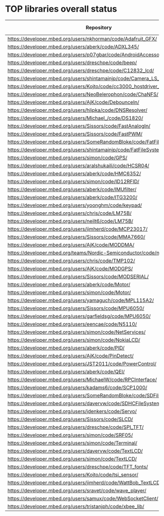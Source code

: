 # TOP libraries overall status

Repository | Manifest | PIO-Library
-----------|----------|------------
https://developer.mbed.org/users/nkhorman/code/Adafruit_GFX/ | configs/mbed/Adafruit_GFX_NealHorman.json | 188
https://developer.mbed.org/users/aberk/code/ADXL345/ | configs/mbed/ADXL345_AaronBerk.json | 187
https://developer.mbed.org/users/p07gbar/code/AndroidAccessory/ | configs/mbed/AndroidAccessory_GilesBartonOwen.json | 189
https://developer.mbed.org/users/dreschpe/code/beep/ | configs/mbed/beep_PeterDrescher.json | 263
https://developer.mbed.org/users/dreschpe/code/C12832_lcd/ | configs/mbed/C12832_lcd_PeterDrescher.json | 190
https://developer.mbed.org/users/shintamainjp/code/Camera_LS_Y201/ | configs/mbed/Camera_LS_Y201_ShinichiroNakamura.json | 191
https://developer.mbed.org/users/Kojto/code/cc3000_hostdriver_mbedsocket/ | configs/mbed/cc3000_hostdriver_mbedsocket_MartinKojtal.json | 269
https://developer.mbed.org/users/NeoBelerophon/code/ChaNFS/ | configs/mbed/ChaNFS_StefanMueller.json | 204
https://developer.mbed.org/users/AjK/code/DebounceIn/ | configs/mbed/DebounceIn_AndyKirkham.json | 197
https://developer.mbed.org/users/hlipka/code/DNSResolver/ | configs/mbed/DNSResolver_HendrikLipka.json | 194
https://developer.mbed.org/users/Michael_/code/DS1820/ | configs/mbed/DS1820_MichaelHagberg.json | 196
https://developer.mbed.org/users/Sissors/code/FastAnalogIn/ | configs/mbed/FastAnalogIn_ErikOlieman.json | 198
https://developer.mbed.org/users/Sissors/code/FastPWM/ | configs/mbed/FastPWM_ErikOlieman.json | 199
https://developer.mbed.org/users/SomeRandomBloke/code/FatFileSystem/ | configs/mbed/FatFileSystem_AndrewLindsay.json | 206
https://developer.mbed.org/users/shintamainjp/code/FatFileSystem/ | configs/mbed/FatFileSystem_ShinichiroNakamura.json | 201
https://developer.mbed.org/users/simon/code/GPS/ | configs/mbed/GPS_SimonFord.json | 202
https://developer.mbed.org/users/aralshukaili/code/HCSR04/ | configs/mbed/HCSR04_AwadhAlShukaili.json | 203
https://developer.mbed.org/users/aberk/code/HMC6352/ | configs/mbed/HMC6352_AaronBerk.json | 207
https://developer.mbed.org/users/simon/code/ID12RFID/ | configs/mbed/ID12RFID_SimonFord.json | 208
https://developer.mbed.org/users/aberk/code/IMUfilter/ | configs/mbed/IMUfilter_AaronBerk.json | 223
https://developer.mbed.org/users/aberk/code/ITG3200/ | configs/mbed/ITG3200_AaronBerk.json | 247
https://developer.mbed.org/users/yoonghm/code/keypad/ | configs/mbed/keypad_HMYoong.json | 271
https://developer.mbed.org/users/chris/code/LM75B/ | configs/mbed/LM75B_ChrisStyles.json | 211
https://developer.mbed.org/users/neilt6/code/LM75B/ | configs/mbed/LM75B_NeilThiessen.json | 212
https://developer.mbed.org/users/jimherd/code/MCP23017/ | configs/mbed/MCP23017_jimherd.json | 213
https://developer.mbed.org/users/Sissors/code/MMA7660/ | configs/mbed/MMA7660_ErikOlieman.json | 226
https://developer.mbed.org/users/AjK/code/MODDMA/ | configs/mbed/MODDMA_AndyKirkham.json | 216
https://developer.mbed.org/teams/Nordic-Semiconductor/code/nRF51822/ | configs/mbed/moderation/nRF51822_NordicSemiconductor.json | 378
https://developer.mbed.org/users/chris/code/TMP102/ | configs/mbed/moderation/TMP102_ChrisStyles.json | 379
https://developer.mbed.org/users/AjK/code/MODGPS/ | configs/mbed/MODGPS_AndyKirkham.json | 217
https://developer.mbed.org/users/Sissors/code/MODSERIAL/ | configs/mbed/MODSERIAL_ErikOlieman.json | 218
https://developer.mbed.org/users/aberk/code/Motor/ | configs/mbed/Motor_AaronBerk.json | 279
https://developer.mbed.org/users/simon/code/Motor/ | configs/mbed/Motor_SimonFord.json | 228
https://developer.mbed.org/users/yamaguch/code/MPL115A2/ | configs/mbed/MPL115A2_HiroshiYamaguchi.json | 219
https://developer.mbed.org/users/Sissors/code/MPU6050/ | configs/mbed/MPU6050_ErikOlieman.json | 220
https://developer.mbed.org/users/garfieldsg/code/MPU6050/ | configs/mbed/MPU6050_SimonGarfieldsg.json | 221
https://developer.mbed.org/users/eencae/code/N5110/ | configs/mbed/N5110_CraigEvans.json | 229
https://developer.mbed.org/users/simon/code/NetServices/ | configs/mbed/NetServices_SimonFord.json | 231
https://developer.mbed.org/users/simon/code/NokiaLCD/ | configs/mbed/NokiaLCD_SimonFord.json | 233
https://developer.mbed.org/users/aberk/code/PID/ | configs/mbed/PID_AaronBerk.json | 185
https://developer.mbed.org/users/AjK/code/PinDetect/ | configs/mbed/PinDetect_AndyKirkham.json | 234
https://developer.mbed.org/users/JST2011/code/PowerControl/ | configs/mbed/PowerControl_JST2011.json | 235
https://developer.mbed.org/users/aberk/code/QEI/ | configs/mbed/QEI_AaronBerk.json | 292
https://developer.mbed.org/users/MichaelW/code/RPCInterface/ | configs/mbed/RPCInterface_MichaelWalker.json | 237
https://developer.mbed.org/users/kadams6/code/SCP1000/ | configs/mbed/SCP1000_KennethAdams.json | 238
https://developer.mbed.org/users/SomeRandomBloke/code/SDFileSystem/ | configs/mbed/SDFileSystem_AndrewLindsay.json | 239
https://developer.mbed.org/users/davervw/code/SDHCFileSystem/ | configs/mbed/SDHCFileSystem_DaveVanWagner.json | 240
https://developer.mbed.org/users/jdenkers/code/Servo/ | configs/mbed/Servo_JasperDenkers.json | 244
https://developer.mbed.org/users/Sissors/code/SLCD/ | configs/mbed/SLCD_ErikOlieman.json | 241
https://developer.mbed.org/users/dreschpe/code/SPI_TFT/ | configs/mbed/SPI_TFT_PeterDrescher.json | 242
https://developer.mbed.org/users/simon/code/SRF05/ | configs/mbed/SRF05_SimonFord.json | 243
https://developer.mbed.org/users/simon/code/Terminal/ | configs/mbed/Terminal_SimonFord.json | 249
https://developer.mbed.org/users/davervw/code/TextLCD/ | configs/mbed/TextLCD_DaveVanWagner.json | 285
https://developer.mbed.org/users/simon/code/TextLCD/ | configs/mbed/TextLCD_SimonFord.json | 184
https://developer.mbed.org/users/dreschpe/code/TFT_fonts/ | configs/mbed/TFT_fonts_PeterDrescher.json | 284
https://developer.mbed.org/users/Kojto/code/tsi_sensor/ | configs/mbed/tsi_sensor_MartinKojtal.json | 273
https://developer.mbed.org/users/jimherd/code/WattBob_TextLCD/ | configs/mbed/WattBob_TextLCD_jimherd.json | 254
https://developer.mbed.org/users/sravet/code/wave_player/ | configs/mbed/wave_player_SteveRavet.json | 287
https://developer.mbed.org/users/samux/code/WebSocketClient/ | configs/mbed/WebSocketClient_SamuelMokrani.json | 256
https://developer.mbed.org/users/tristanjph/code/xbee_lib/ | configs/mbed/xbee_lib_TristanHughes.json | 186
